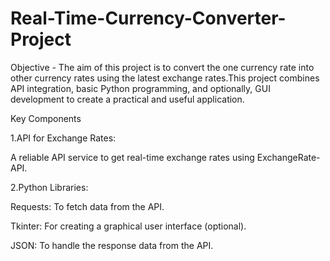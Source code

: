 # Real-Time-Currency-Converter-Project
Objective - The aim of this project  is to convert the one currency rate into other currency rates using the latest exchange rates.This project combines API integration, basic Python programming, and optionally, GUI development to create a practical and useful application.

Key Components

1.API for Exchange Rates:

 A reliable API service to get real-time exchange rates using ExchangeRate-API.

2.Python Libraries:

Requests: To fetch data from the API.

Tkinter: For creating a graphical user interface (optional).

JSON: To handle the response data from the API.
